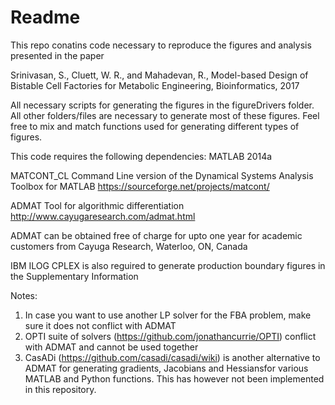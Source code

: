 # Readme
This repo conatins code necessary to reproduce the figures and analysis presented in the paper

Srinivasan, S., Cluett, W. R., and Mahadevan, R., Model-based Design of Bistable Cell Factories for Metabolic Engineering, Bioinformatics, 2017

All necessary scripts for generating the figures in the figureDrivers folder.
All other folders/files are necessary to generate most of these figures.
Feel free to mix and match functions used for generating different types of figures.

This code requires the following dependencies:
MATLAB 2014a

MATCONT_CL Command Line version of the Dynamical Systems Analysis Toolbox for MATLAB 
https://sourceforge.net/projects/matcont/

ADMAT Tool for algorithmic differentiation
http://www.cayugaresearch.com/admat.html

ADMAT can be obtained free of charge for upto one year for academic customers from Cayuga Research, Waterloo, ON, Canada

IBM ILOG CPLEX is also reguired to generate production boundary figures in the Supplementary Information

Notes: 
1. In case you want to use another LP solver for the FBA problem, make sure it does not conflict with ADMAT
2. OPTI suite of solvers (https://github.com/jonathancurrie/OPTI) conflict with ADMAT and cannot be used together
3. CasADi (https://github.com/casadi/casadi/wiki) is another alternative to ADMAT for generating gradients, Jacobians and Hessiansfor various MATLAB and Python functions. This has however not been implemented in this repository.
